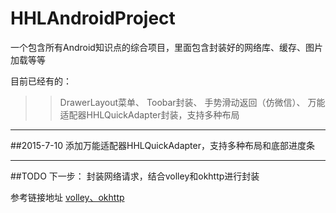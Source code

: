 # HHLAndroidProject
一个包含所有Android知识点的综合项目，里面包含封装好的网络库、缓存、图片加载等等

目前已经有的：
>>DrawerLayout菜单、
>>Toobar封装、
>手势滑动返回（仿微信）、
>万能适配器HHLQuickAdapter封装，支持多种布局

***

##2015-7-10
    添加万能适配器HHLQuickAdapter，支持多种布局和底部进度条

***

##TODO 下一步： 封装网络请求，结合volley和okhttp进行封装

参考链接地址 [volley、okhttp](https://medium.com/@sotti/android-networking-i-okhttp-volley-and-gson-72004efff196)
